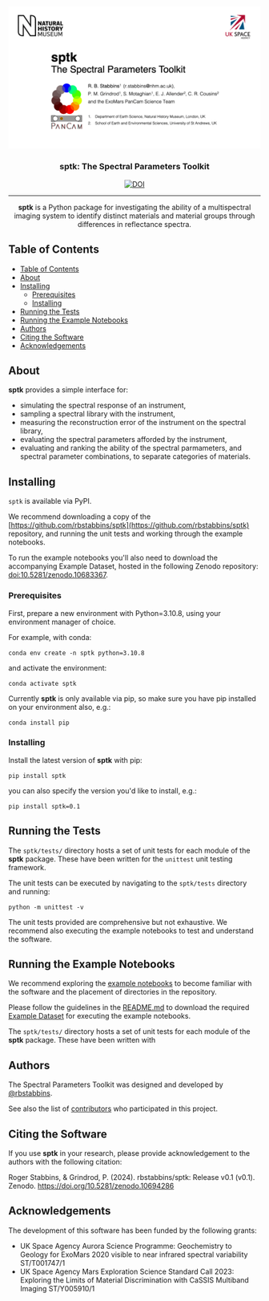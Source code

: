 <p align="center">
  <a href="" rel="noopener">
 <img max-width=960px src="https://github.com/rbstabbins/sptk/blob/main/title.gif?raw=true" alt="Project logo"></a>
</p>

<h3 align="center">sptk: The Spectral Parameters Toolkit</h3>

<div align='center'>

[![DOI](https://zenodo.org/badge/DOI/10.5281/zenodo.10692531.svg)](https://doi.org/10.5281/zenodo.10692531)

</div>

---

<p align="center">
<strong>sptk</strong> is a Python package for investigating the ability of a multispectral imaging system to identify distinct materials and material groups through differences in reflectance spectra.
    <br>
</p>

## Table of Contents

- [Table of Contents](#table-of-contents)
- [About ](#about-)
- [Installing ](#installing-)
  - [Prerequisites](#prerequisites)
  - [Installing](#installing)
- [Running the Tests](#running-the-tests)
- [Running the Example Notebooks](#running-the-example-notebooks)
- [Authors](#authors)
- [Citing the Software](#citing-the-software)
- [Acknowledgements](#acknowledgements)

## About <a name = "about"></a>

**sptk** provides a simple interface for:
* simulating the spectral response of an instrument,
* sampling a spectral library with the instrument,
* measuring the reconstruction error of the instrument on the spectral library,
* evaluating the spectral parameters afforded by the instrument,
* evaluating and ranking the ability of the spectral parmameters, and spectral parameter combinations, to separate categories of materials.

## Installing <a name = "installing"></a>

```sptk``` is available via PyPI. 

We recommend downloading a copy of the [https://github.com/rbstabbins/sptk](https://github.com/rbstabbins/sptk) repository, and running the unit tests and working through the example notebooks. 

To run the example notebooks you'll also need to download the accompanying Example Dataset, hosted in the following Zenodo repository: [doi:10.5281/zenodo.10683367](https://zenodo.org/doi/10.5281/zenodo.10683367).

### Prerequisites

First, prepare a new environment with Python=3.10.8, using your environment manager of choice. 

For example, with conda:
```
conda env create -n sptk python=3.10.8
```
and activate the environment:
```
conda activate sptk
```

Currently **sptk** is only available via pip, so make sure you have pip installed on your environment also, e.g.:

```
conda install pip
```


### Installing

Install the latest version of **sptk** with pip:

```
pip install sptk
```
you can also specify the version you'd like to install, e.g.:
```
pip install sptk=0.1
```

## Running the Tests<a name = "running-the-tests"></a>

The ```sptk/tests/``` directory hosts a set of unit tests for each module of the **sptk** package. These have been written for the ```unittest``` unit testing framework.

The unit tests can be executed by navigating to the ```sptk/tests``` directory and running:

```
python -m unittest -v
```

The unit tests provided are comprehensive but not exhaustive. We recommend also executing the example notebooks to test and understand the software.

## Running the Example Notebooks<a name = "running-the-example-notebooks"></a>

We recommend exploring the [example notebooks](./examples/) to become familiar with the software and the placement of directories in the repository.

Please follow the guidelines in the [README.md](./examples/README.md) to download the required [Example Dataset](https://zenodo.org/doi/10.5281/zenodo.10683367) for executing the example notebooks.

The ```sptk/tests/``` directory hosts a set of unit tests for each module of the **sptk** package. These have been written with

## Authors<a name = "authors"></a>

The Spectral Parameters Toolkit was designed and developed by [@rbstabbins](https://github.com/rbstabbins).

See also the list of [contributors](https://github.com/rbstabbins/sptk/contributors) who participated in this project.

## Citing the Software<a name = "citing-the-software"></a>

If you use **sptk** in your research, please provide acknowledgement to the authors with the following citation:

Roger Stabbins, & Grindrod, P. (2024). rbstabbins/sptk: Release v0.1 (v0.1). Zenodo. https://doi.org/10.5281/zenodo.10694286

## Acknowledgements

The development of this software has been funded by the following grants:
- UK Space Agency Aurora Science Programme: Geochemistry to Geology for ExoMars 2020 visible to near infrared spectral variability ST/T001747/1
- UK Space Agency Mars Exploration Science Standard Call 2023: Exploring the Limits of Material Discrimination with CaSSIS Multiband Imaging ST/Y005910/1